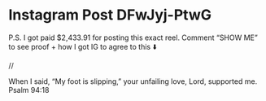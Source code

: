 # Instagram Post DFwJyj-PtwG

P.S. I got paid $2,433.91 for posting this exact reel. Comment “SHOW ME” to see proof + how I got IG to agree to this ⬇️

//

When I said, “My foot is slipping,” your unfailing love, Lord, supported me. Psalm 94:18

